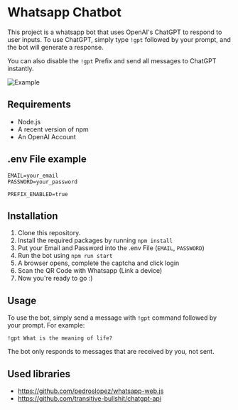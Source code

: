 # Whatsapp Chatbot

This project is a whatsapp bot that uses OpenAI's ChatGPT to respond to user inputs. To use ChatGPT, simply type `!gpt` followed by your prompt, and the bot will generate a response.

You can also disable the `!gpt` Prefix and send all messages to ChatGPT instantly.

![Example](https://i.imgur.com/Za4s6aR.png)

## Requirements

- Node.js
- A recent version of npm
- An OpenAI Account

## .env File example

```
EMAIL=your_email
PASSWORD=your_password

PREFIX_ENABLED=true
```

## Installation

1. Clone this repository.
2. Install the required packages by running `npm install`
3. Put your Email and Password into the .env File (`EMAIL`, `PASSWORD`)
4. Run the bot using `npm run start`
5. A browser opens, complete the captcha and click login
6. Scan the QR Code with Whatsapp (Link a device)
7. Now you're ready to go :)

## Usage

To use the bot, simply send a message with `!gpt` command followed by your prompt. For example:

`!gpt What is the meaning of life?`

The bot only responds to messages that are received by you, not sent.

## Used libraries
- https://github.com/pedroslopez/whatsapp-web.js
- https://github.com/transitive-bullshit/chatgpt-api
